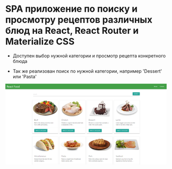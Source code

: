 # SPA приложение по поиску и просмотру рецептов различных блюд на React, React Router и Materialize CSS

- Доступен выбор нужной категории и просмотр рецепта конкретного блюда

- Так же реализован поиск по нужной категории, например 'Dessert' или 'Pasta'

![react_project_food](react_project_food.png)
